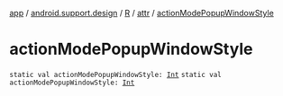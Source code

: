 [app](../../../index.md) / [android.support.design](../../index.md) / [R](../index.md) / [attr](index.md) / [actionModePopupWindowStyle](./action-mode-popup-window-style.md)

# actionModePopupWindowStyle

`static val actionModePopupWindowStyle: `[`Int`](https://kotlinlang.org/api/latest/jvm/stdlib/kotlin/-int/index.html)
`static val actionModePopupWindowStyle: `[`Int`](https://kotlinlang.org/api/latest/jvm/stdlib/kotlin/-int/index.html)